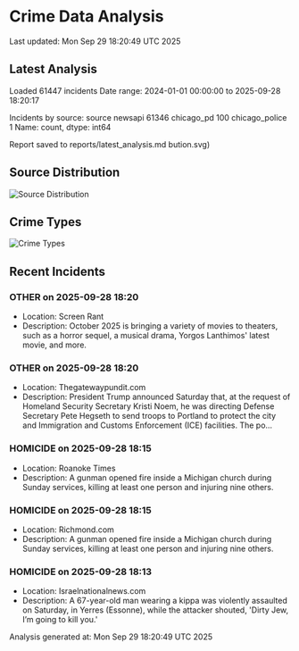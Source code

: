 # Crime Data Analysis
Last updated: Mon Sep 29 18:20:49 UTC 2025

## Latest Analysis

Loaded 61447 incidents
Date range: 2024-01-01 00:00:00 to 2025-09-28 18:20:17

Incidents by source:
source
newsapi           61346
chicago_pd          100
chicago_police        1
Name: count, dtype: int64

Report saved to reports/latest_analysis.md
bution.svg)

## Source Distribution
![Source Distribution](images/source_distribution.svg)

## Crime Types
![Crime Types](images/crime_types.svg)

## Recent Incidents

### OTHER on 2025-09-28 18:20
- Location: Screen Rant
- Description: October 2025 is bringing a variety of movies to theaters, such as a horror sequel, a musical drama, Yorgos Lanthimos' latest movie, and more.


### OTHER on 2025-09-28 18:20
- Location: Thegatewaypundit.com
- Description: President Trump announced Saturday that, at the request of Homeland Security Secretary Kristi Noem, he was directing Defense Secretary Pete Hegseth to send troops to Portland to protect the city and Immigration and Customs Enforcement (ICE) facilities.
The po…


### HOMICIDE on 2025-09-28 18:15
- Location: Roanoke Times
- Description: A gunman opened fire inside a Michigan church during Sunday services, killing at least one person and injuring nine others.


### HOMICIDE on 2025-09-28 18:15
- Location: Richmond.com
- Description: A gunman opened fire inside a Michigan church during Sunday services, killing at least one person and injuring nine others.


### HOMICIDE on 2025-09-28 18:13
- Location: Israelnationalnews.com
- Description: A 67-year-old man wearing a kippa was violently assaulted on Saturday, in Yerres (Essonne), while the attacker shouted, 'Dirty Jew, I’m going to kill you.'

Analysis generated at: Mon Sep 29 18:20:49 UTC 2025
